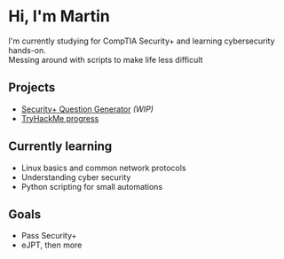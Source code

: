 # Hi, I'm Martin

I'm currently studying for CompTIA Security+ and learning cybersecurity hands-on.  
Messing around with scripts to make life less difficult

## Projects
- [Security+ Question Generator](https://github.com/Martinsecc/comptia-question-gen) *(WIP)*
- [TryHackMe progress](https://tryhackme.com/p/Martinsecc)

## Currently learning
- Linux basics and common network protocols  
- Understanding cyber security
- Python scripting for small automations

## Goals
- Pass Security+  
- eJPT, then more
